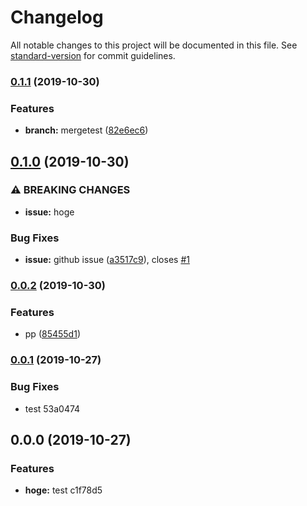 # Changelog

All notable changes to this project will be documented in this file. See [standard-version](https://github.com/conventional-changelog/standard-version) for commit guidelines.

### [0.1.1](https://github.com/nishimura-yuji/semantic-version/compare/v0.1.0...v0.1.1) (2019-10-30)


### Features

* **branch:** mergetest ([82e6ec6](https://github.com/nishimura-yuji/semantic-version/commit/82e6ec67f20e741cf683715a8bfb5d3f5f6ec7e7))

## [0.1.0](https://github.com/nishimura-yuji/semantic-version/compare/v0.0.2...v0.1.0) (2019-10-30)


### ⚠ BREAKING CHANGES

* **issue:** hoge

### Bug Fixes

* **issue:** github issue ([a3517c9](https://github.com/nishimura-yuji/semantic-version/commit/a3517c9cafca0584752853841e0b3754c68ff3f6)), closes [#1](https://github.com/nishimura-yuji/semantic-version/issues/1)

### [0.0.2](https://github.com/nishimura-yuji/semantic-version/compare/v0.0.1...v0.0.2) (2019-10-30)


### Features

* pp ([85455d1](https://github.com/nishimura-yuji/semantic-version/commit/85455d152f2da427d2bf39aed355caaf66e15d5b))

### [0.0.1](///compare/v0.0.0...v0.0.1) (2019-10-27)


### Bug Fixes

* test 53a0474

## 0.0.0 (2019-10-27)


### Features

* **hoge:** test c1f78d5
